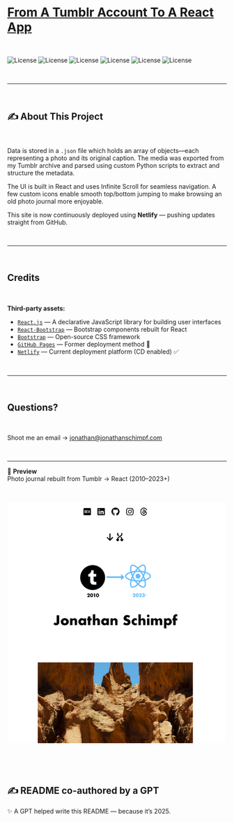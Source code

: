 <p>&nbsp;</p>

# [From A Tumblr Account To A React App](https://jonathanschimpf.com/)

<p>&nbsp;</p>

![License](https://img.shields.io/static/v1?label=Language&message=JavaScript&color=yellow)
![License](https://img.shields.io/static/v1?label=Library&message=React.js&color=pink)
![License](https://img.shields.io/static/v1?label=Language&message=HTML5&color=orange)
![License](https://img.shields.io/static/v1?label=Language&message=CSS3&color=blue)
![License](https://img.shields.io/static/v1?label=Framework&message=React-Bootstrap&color=green)
![License](https://img.shields.io/static/v1?label=Language&message=Python&color=yellow)

<p>&nbsp;</p>

---

<p>&nbsp;</p>

## ✍️ About This Project

<p>&nbsp;</p>

Data is stored in a `.json` file which holds an array of objects—each representing a photo and its original caption. The media was exported from my Tumblr archive and parsed using custom Python scripts to extract and structure the metadata.

The UI is built in React and uses Infinite Scroll for seamless navigation. A few custom icons enable smooth top/bottom jumping to make browsing an old photo journal more enjoyable.

This site is now continuously deployed using **Netlify** — pushing updates straight from GitHub.

<p>&nbsp;</p>

---

<p>&nbsp;</p>

## Credits

<p>&nbsp;</p>

**Third-party assets:**

- [`React.js`](https://reactjs.org/) — A declarative JavaScript library for building user interfaces
- [`React-Bootstrap`](https://react-bootstrap.github.io/) — Bootstrap components rebuilt for React
- [`Bootstrap`](https://getbootstrap.com/) — Open-source CSS framework
- [`GitHub Pages`](https://pages.github.com/) — Former deployment method 🚫
- [`Netlify`](https://www.netlify.com/) — Current deployment platform (CD enabled) ✅

<p>&nbsp;</p>

---

<p>&nbsp;</p>

## Questions?

<p>&nbsp;</p>

Shoot me an email → [jonathan@jonathanschimpf.com](mailto:jonathan@jonathanschimpf.com)

<p>&nbsp;</p>

---

📸 **Preview**  
Photo journal rebuilt from Tumblr → React (2010–2023+)

<p>&nbsp;</p>

<img src="public/images/READMEPreview.png" alt="Project Preview" width="500" />

<p>&nbsp;</p>

<p>&nbsp;</p>

## ✍️ README co-authored by a GPT

✨ A GPT helped write this README — because it’s 2025.

<p>&nbsp;</p>
